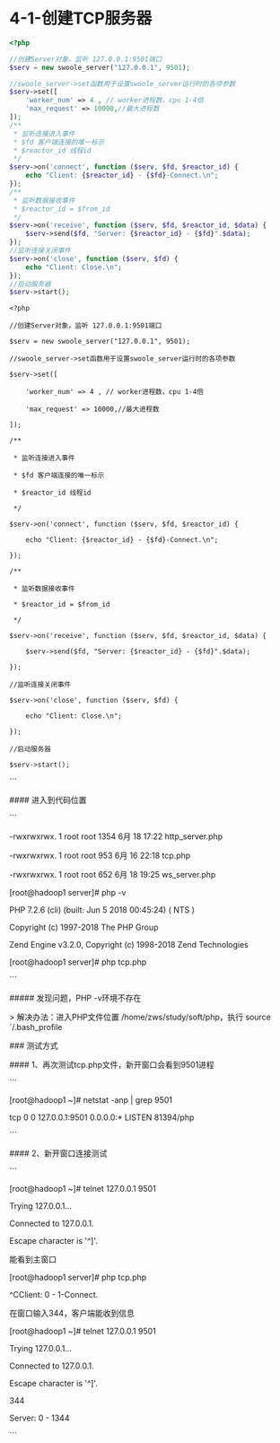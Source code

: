 

# 4-1-创建TCP服务器

```php
<?php

//创建Server对象，监听 127.0.0.1:9501端口
$serv = new swoole_server("127.0.0.1", 9501);

//swoole_server->set函数用于设置swoole_server运行时的各项参数
$serv->set([
    'worker_num' => 4 , // worker进程数，cpu 1-4倍
    'max_request' => 10000,//最大进程数
]);
/**
 * 监听连接进入事件
 * $fd 客户端连接的唯一标示
 * $reactor_id 线程id
 */
$serv->on('connect', function ($serv, $fd, $reactor_id) {
    echo "Client: {$reactor_id} - {$fd}-Connect.\n";
});
/**
 * 监听数据接收事件
 * $reactor_id = $from_id
 */
$serv->on('receive', function ($serv, $fd, $reactor_id, $data) {
    $serv->send($fd, "Server: {$reactor_id} - {$fd}".$data);
});
//监听连接关闭事件
$serv->on('close', function ($serv, $fd) {
    echo "Client: Close.\n";
});
//启动服务器
$serv->start();
```

`<?php`

`//创建Server对象，监听 127.0.0.1:9501端口`

`$serv = new swoole_server("127.0.0.1", 9501);`



`//swoole_server->set函数用于设置swoole_server运行时的各项参数`

`$serv->set([`

`    'worker_num' => 4 , // worker进程数，cpu 1-4倍`

`    'max_request' => 10000,//最大进程数`

`]);`

`/**`

` * 监听连接进入事件`

` * $fd 客户端连接的唯一标示`

` * $reactor_id 线程id`

` */`

`$serv->on('connect', function ($serv, $fd, $reactor_id) {`

`    echo "Client: {$reactor_id} - {$fd}-Connect.\n";`

`});`

`/**`

` * 监听数据接收事件`

` * $reactor_id = $from_id`

` */`

`$serv->on('receive', function ($serv, $fd, $reactor_id, $data) {`

`    $serv->send($fd, "Server: {$reactor_id} - {$fd}".$data);`

`});`

`//监听连接关闭事件`

`$serv->on('close', function ($serv, $fd) {`

`    echo "Client: Close.\n";`

`});`

`//启动服务器`

`$serv->start();`

\`\`\`





\#\#\#\# 进入到代码位置



\`\`\`

-rwxrwxrwx. 1 root root 1354 6月  18 17:22 http\_server.php

-rwxrwxrwx. 1 root root  953 6月  16 22:18 tcp.php

-rwxrwxrwx. 1 root root  652 6月  18 19:25 ws\_server.php

\[root@hadoop1 server\]\# php -v

PHP 7.2.6 \(cli\) \(built: Jun  5 2018 00:45:24\) \( NTS \)

Copyright \(c\) 1997-2018 The PHP Group

Zend Engine v3.2.0, Copyright \(c\) 1998-2018 Zend Technologies

\[root@hadoop1 server\]\# php tcp.php 



\`\`\`



\#\#\#\#\# 发现问题，PHP -v环境不存在

&gt; 解决办法：进入PHP文件位置  /home/zws/study/soft/php，执行 source \`/.bash\_profile



\#\#\# 测试方式

\#\#\#\# 1、再次测试tcp.php文件，新开窗口会看到9501进程

\`\`\`

\[root@hadoop1 ~\]\# netstat -anp \| grep 9501

tcp        0      0 127.0.0.1:9501              0.0.0.0:\*                   LISTEN      81394/php     

\`\`\`

\#\#\#\# 2、新开窗口连接测试

\`\`\`

\[root@hadoop1 ~\]\# telnet 127.0.0.1 9501

Trying 127.0.0.1...

Connected to 127.0.0.1.

Escape character is '^\]'.



能看到主窗口

\[root@hadoop1 server\]\# php tcp.php 

^CClient: 0 - 1-Connect.



在窗口输入344，客户端能收到信息

\[root@hadoop1 ~\]\# telnet 127.0.0.1 9501

Trying 127.0.0.1...

Connected to 127.0.0.1.

Escape character is '^\]'.

344

Server: 0 - 1344



\`\`\`





